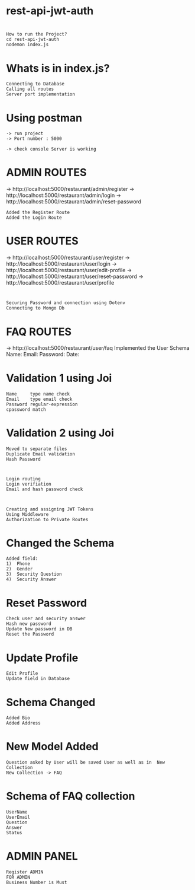 # rest-api-jwt-auth

# 
    How to run the Project?
    cd rest-api-jwt-auth
    nodemon index.js
#   Whats is in index.js?    
    Connecting to Database
    Calling all routes
    Server port implementation 

#   Using postman 
    -> run project     
    -> Port number : 5000

    -> check console Server is working 
  
 #  ADMIN ROUTES    
   -> http://localhost:5000/restaurant/admin/register
   -> http://localhost:5000/restaurant/admin/login
   -> http://localhost:5000/restaurant/admin/reset-password

    Added the Register Route
    Added the Login Route
#   USER ROUTES
   -> http://localhost:5000/restaurant/user/register
   -> http://localhost:5000/restaurant/user/login
   -> http://localhost:5000/restaurant/user/edit-profile
   -> http://localhost:5000/restaurant/user/reset-password
   -> http://localhost:5000/restaurant/user/profile
#
    Securing Password and connection using Dotenv
    Connecting to Mongo Db

#   FAQ ROUTES
   -> http://localhost:5000/restaurant/user/faq 
    Implemented the User Schema
    Name:
    Email:
    Password:
    Date:

#   Validation 1 using Joi
    Name     type name check
    Email    type email check
    Password regular-expression
    cpassword match
#   Validation 2 using Joi
    Moved to separate files
    Duplicate Email validation 
    Hash Password 
#   
    Login routing
    Login verifiation 
    Email and hash password check
    
#
    Creating and assigning JWT Tokens 
    Using Middleware
    Authorization to Private Routes

#   Changed the Schema
    Added field:
    1)  Phone
    2)  Gender
    3)  Security Question
    4)  Security Answer

#   Reset Password 
    Check user and security answer
    Hash new password
    Update New password in DB
    Reset the Password
    
#    Update Profile

    Edit Profile
    Update field in Database

#   Schema Changed
    Added Bio
    Added Address
     
#   New Model Added
    Question asked by User will be saved User as well as in  New Collection   
    New Collection -> FAQ 

#   Schema of FAQ collection
    UserName
    UserEmail
    Question
    Answer
    Status    

#   ADMIN PANEL
    Register ADMIN 
    FOR ADMIN 
    Business Number is Must
    